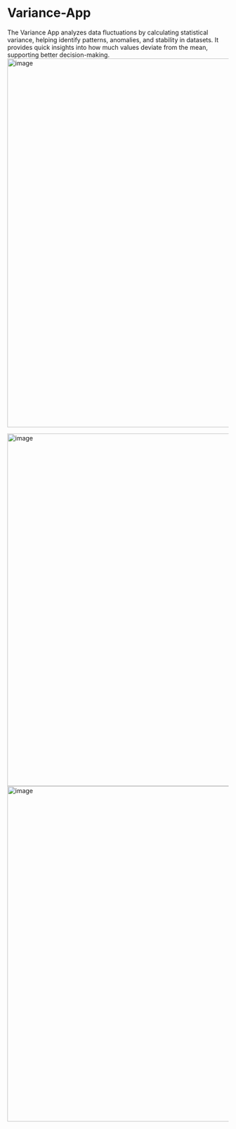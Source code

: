 # Variance-App
The Variance App analyzes data fluctuations by calculating statistical variance, helping identify patterns, anomalies, and stability in datasets. It provides quick insights into how much values deviate from the mean, supporting better decision-making.
<img width="1919" height="840" alt="image" src="https://github.com/user-attachments/assets/bb61b1a6-9963-4abb-bdbd-a7f73ffc877d" />

<img width="1890" height="803" alt="image" src="https://github.com/user-attachments/assets/457788fb-b124-4c07-948d-d7ad777493f8" />

<img width="1886" height="764" alt="image" src="https://github.com/user-attachments/assets/c2bf3168-81f6-45cc-bdb5-a0bbe5819161" />

